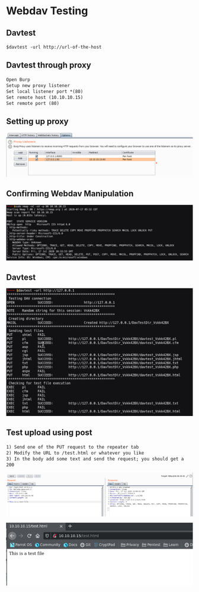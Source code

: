 # Webdav Testing

## Davtest

```
$davtest -url http://url-of-the-host
```

## Davtest through proxy

```
Open Burp
Setup new proxy listener
Set local listener port *(80) 
Set remote host (10.10.10.15)
Set remote port (80)
```

## Setting up proxy 

![Davtest-01](https://github.com/billburn/penetration-testing/blob/master/Webdav/Images/davtest-01.png)

## Confirming Webdav Manipulation

![Davtest-02](https://github.com/billburn/penetration-testing/blob/master/Webdav/Images/davtest-02.png)

## Davtest

![Davtest-03](https://github.com/billburn/penetration-testing/blob/master/Webdav/Images/davtest-03.png)

## Test upload using post

```
1) Send one of the PUT request to the repeater tab
2) Modify the URL to /test.html or whatever you like
3) In the body add some text and send the request; you should get a 200 
```

![Davtest-04](https://github.com/billburn/penetration-testing/blob/master/Webdav/Images/davtest-04.png)

![Davtest-05](https://github.com/billburn/penetration-testing/blob/master/Webdav/Images/davtest-05.png)